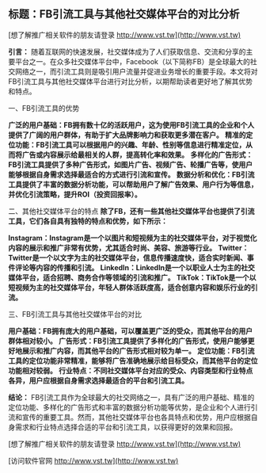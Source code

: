 ## **标题：FB引流工具与其他社交媒体平台的对比分析**

[想了解推广相关软件的朋友请登录 http://www.vst.tw](http://www.vst.tw)

**引言：**
随着互联网的快速发展，社交媒体成为了人们获取信息、交流和分享的主要平台之一。在众多社交媒体平台中，Facebook（以下简称FB）是全球最大的社交网络之一，而引流工具则是吸引用户流量并促进业务增长的重要手段。本文将对FB引流工具与其他社交媒体平台进行对比分析，以期帮助读者更好地了解其优势和特点。

一、FB引流工具的优势

**广泛的用户基础：FB拥有数十亿的活跃用户，这为使用FB引流工具的企业和个人提供了广阔的用户群体，有助于扩大品牌影响力和获取更多潜在客户。**
**精准的定位功能：FB引流工具可以根据用户的兴趣、年龄、性别等信息进行精准定位，从而将广告或内容展示给最相关的人群，提高转化率和效果。**
**多样化的广告形式：FB引流工具提供了多种广告形式，如图片广告、视频广告、轮播广告等，使用户能够根据自身需求选择最适合的方式进行引流和宣传。**
**数据分析和优化：FB引流工具提供了丰富的数据分析功能，可以帮助用户了解广告效果、用户行为等信息，并优化引流策略，提升ROI（投资回报率）。**

二、其他社交媒体平台的特点
**除了FB，还有一些其他社交媒体平台也提供了引流工具，它们各自具有独特的特点和优势，如下所示：**

**Instagram：Instagram是一个以图片和短视频为主的社交媒体平台，对于视觉化内容的展示和推广非常有优势，尤其适合时尚、美容、旅游等行业。**
**Twitter：Twitter是一个以文字为主的社交媒体平台，信息传播速度快，适合实时新闻、事件评论等内容的传播和引流。**
**LinkedIn：LinkedIn是一个以职业人士为主的社交媒体平台，适合招聘、商务合作等领域的引流和推广。**
**TikTok：TikTok是一个以短视频为主的社交媒体平台，年轻人群体活跃度高，适合创意内容和娱乐行业的引流。**

三、FB引流工具与其他社交媒体平台的对比

**用户基础：FB拥有庞大的用户基础，可以覆盖更广泛的受众，而其他平台的用户群体相对较小。**
**广告形式：FB引流工具提供了多样化的广告形式，使用户能够更好地展示和推广内容，而其他平台的广告形式相对较为单一。**
**定位功能：FB引流工具的定位功能非常精准，能够将广告准确地展示给目标受众，而其他平台的定位功能相对较弱。**
**行业特点：不同社交媒体平台对应的受众、内容类型和行业特点各异，用户应根据自身需求选择最适合的平台和引流工具。**

**结论：**
FB引流工具作为全球最大的社交网络之一，具有广泛的用户基础、精准的定位功能、多样化的广告形式和丰富的数据分析功能等优势，是企业和个人进行引流和宣传的重要工具。然而，其他社交媒体平台也各具特点和优势，用户应根据自身需求和行业特点选择合适的平台和引流工具，以获得更好的效果和回报。

[想了解推广相关软件的朋友请登录 http://www.vst.tw](http://www.vst.tw)


[访问软件官网 http://www.vst.tw](http://www.vst.tw)
